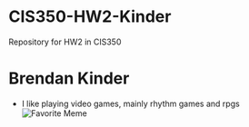 # CIS350-HW2-Kinder
Repository for HW2 in CIS350

# Brendan Kinder

- I like playing video games, mainly rhythm games and rpgs
![Favorite Meme](https://i.imgur.com/yWQaJvI.png)
